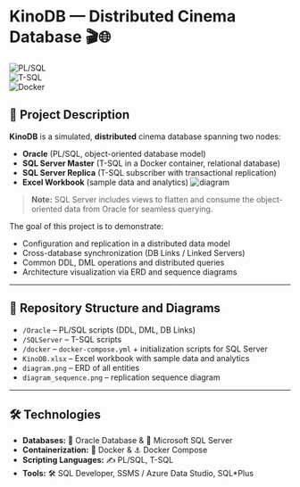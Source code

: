 # KinoDB — Distributed Cinema Database 🎬🌐

![PL/SQL](https://img.shields.io/badge/PL%2FSQL-Oracle-red?logo=oracle&logoColor=white)  
![T-SQL](https://img.shields.io/badge/T--SQL-SQL%20Server-blue?logo=microsoft%20sql%20server&logoColor=white)  
![Docker](https://img.shields.io/badge/Docker-Compose-blue?logo=docker&logoColor=white)  

## 📖 Project Description

**KinoDB** is a simulated, **distributed** cinema database spanning two nodes:

- **Oracle** (PL/SQL, object-oriented database model)  
- **SQL Server Master** (T-SQL in a Docker container, relational database)  
- **SQL Server Replica** (T-SQL subscriber with transactional replication)  
- **Excel Workbook** (sample data and analytics)
![diagram](https://github.com/user-attachments/assets/10048c87-acb5-4477-a15c-ce09f0028dec)

> **Note:** SQL Server includes views to flatten and consume the object-oriented data from Oracle for seamless querying.

The goal of this project is to demonstrate:

- Configuration and replication in a distributed data model  
- Cross-database synchronization (DB Links / Linked Servers)  
- Common DDL, DML operations and distributed queries  
- Architecture visualization via ERD and sequence diagrams

---

## 📂 Repository Structure and Diagrams

- `/Oracle` – PL/SQL scripts (DDL, DML, DB Links)  
- `/SQLServer` – T-SQL scripts  
- `/docker` – `docker-compose.yml` + initialization scripts for SQL Server  
- `KinoDB.xlsx` – Excel workbook with sample data and analytics  
- `diagram.png` – ERD of all entities  
- `diagram_sequence.png` – replication sequence diagram

---

## 🛠️ Technologies

- **Databases:** 🐘 Oracle Database & 🦅 Microsoft SQL Server  
- **Containerization:** 🐳 Docker & ⚓ Docker Compose  
- **Scripting Languages:** ✍️ PL/SQL, T-SQL  
- **Tools:** 🛠️ SQL Developer, SSMS / Azure Data Studio, SQL*Plus
